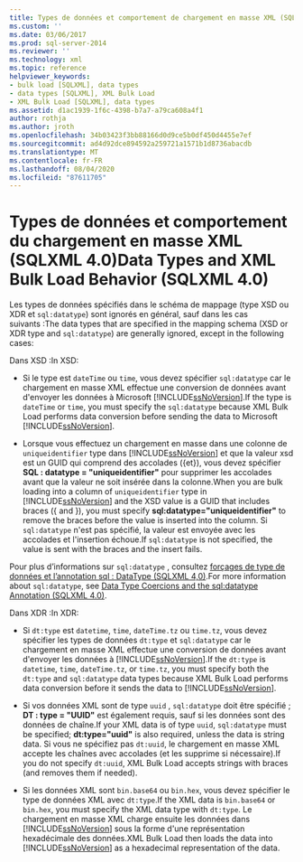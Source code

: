 ```yaml
---
title: Types de données et comportement de chargement en masse XML (SQLXML 4,0) | Microsoft Docs
ms.custom: ''
ms.date: 03/06/2017
ms.prod: sql-server-2014
ms.reviewer: ''
ms.technology: xml
ms.topic: reference
helpviewer_keywords:
- bulk load [SQLXML], data types
- data types [SQLXML], XML Bulk Load
- XML Bulk Load [SQLXML], data types
ms.assetid: d1ac1939-1f6c-4398-b7a7-a79ca608a4f1
author: rothja
ms.author: jroth
ms.openlocfilehash: 34b03423f3bb88166d0d9ce5b0df450d4455e7ef
ms.sourcegitcommit: ad4d92dce894592a259721a1571b1d8736abacdb
ms.translationtype: MT
ms.contentlocale: fr-FR
ms.lasthandoff: 08/04/2020
ms.locfileid: "87611705"
---
```

# <a name="data-types-and-xml-bulk-load-behavior-sqlxml-40"></a><span data-ttu-id="2c74d-102">Types de données et comportement du chargement en masse XML (SQLXML 4.0)</span><span class="sxs-lookup"><span data-stu-id="2c74d-102">Data Types and XML Bulk Load Behavior (SQLXML 4.0)</span></span>
  <span data-ttu-id="2c74d-103">Les types de données spécifiés dans le schéma de mappage (type XSD ou XDR et `sql:datatype`) sont ignorés en général, sauf dans les cas suivants :</span><span class="sxs-lookup"><span data-stu-id="2c74d-103">The data types that are specified in the mapping schema (XSD or XDR type and `sql:datatype`) are generally ignored, except in the following cases:</span></span>  
  
 <span data-ttu-id="2c74d-104">Dans XSD :</span><span class="sxs-lookup"><span data-stu-id="2c74d-104">In XSD:</span></span>  
  
-   <span data-ttu-id="2c74d-105">Si le type est `dateTime` ou `time`, vous devez spécifier `sql:datatype` car le chargement en masse XML effectue une conversion de données avant d'envoyer les données à Microsoft [!INCLUDE[ssNoVersion](../../../includes/ssnoversion-md.md)].</span><span class="sxs-lookup"><span data-stu-id="2c74d-105">If the type is `dateTime` or `time`, you must specify the `sql:datatype` because XML Bulk Load performs data conversion before sending the data to Microsoft [!INCLUDE[ssNoVersion](../../../includes/ssnoversion-md.md)].</span></span>  
  
-   <span data-ttu-id="2c74d-106">Lorsque vous effectuez un chargement en masse dans une colonne de `uniqueidentifier` type dans [!INCLUDE[ssNoVersion](../../../includes/ssnoversion-md.md)] et que la valeur xsd est un GUID qui comprend des accolades ({et}), vous devez spécifier **SQL : datatype = "uniqueidentifier"** pour supprimer les accolades avant que la valeur ne soit insérée dans la colonne.</span><span class="sxs-lookup"><span data-stu-id="2c74d-106">When you are bulk loading into a column of `uniqueidentifier` type in [!INCLUDE[ssNoVersion](../../../includes/ssnoversion-md.md)] and the XSD value is a GUID that includes braces ({ and }), you must specify **sql:datatype="uniqueidentifier"** to remove the braces before the value is inserted into the column.</span></span> <span data-ttu-id="2c74d-107">Si `sql:datatype` n'est pas spécifié, la valeur est envoyée avec les accolades et l'insertion échoue.</span><span class="sxs-lookup"><span data-stu-id="2c74d-107">If `sql:datatype` is not specified, the value is sent with the braces and the insert fails.</span></span>  
  
 <span data-ttu-id="2c74d-108">Pour plus d’informations sur `sql:datatype` , consultez [forçages de type de données et l’annotation sql : DataType &#40;SQLXML 4,0&#41;](../../sqlxml-annotated-xsd-schemas-using/data-type-coercions-and-the-sql-datatype-annotation-sqlxml-4-0.md).</span><span class="sxs-lookup"><span data-stu-id="2c74d-108">For more information about `sql:datatype`, see [Data Type Coercions and the sql:datatype Annotation &#40;SQLXML 4.0&#41;](../../sqlxml-annotated-xsd-schemas-using/data-type-coercions-and-the-sql-datatype-annotation-sqlxml-4-0.md).</span></span>  
  
 <span data-ttu-id="2c74d-109">Dans XDR :</span><span class="sxs-lookup"><span data-stu-id="2c74d-109">In XDR:</span></span>  
  
-   <span data-ttu-id="2c74d-110">Si `dt:type` est `datetime`, `time`, `dateTime.tz` ou `time.tz`, vous devez spécifier les types de données `dt:type` et `sql:datatype` car le chargement en masse XML effectue une conversion de données avant d'envoyer les données à [!INCLUDE[ssNoVersion](../../../includes/ssnoversion-md.md)].</span><span class="sxs-lookup"><span data-stu-id="2c74d-110">If the `dt:type` is `datetime`, `time`, `dateTime.tz`, or `time.tz`, you must specify both the `dt:type` and `sql:datatype` data types because XML Bulk Load performs data conversion before it sends the data to [!INCLUDE[ssNoVersion](../../../includes/ssnoversion-md.md)].</span></span>  
  
-   <span data-ttu-id="2c74d-111">Si vos données XML sont de type `uuid` , `sql:datatype` doit être spécifié ; **DT : type = "UUID"** est également requis, sauf si les données sont des données de chaîne.</span><span class="sxs-lookup"><span data-stu-id="2c74d-111">If your XML data is of type `uuid`, `sql:datatype` must be specified; **dt:type="uuid"** is also required, unless the data is string data.</span></span> <span data-ttu-id="2c74d-112">Si vous ne spécifiez pas `dt:uuid`, le chargement en masse XML accepte les chaînes avec accolades (et les supprime si nécessaire).</span><span class="sxs-lookup"><span data-stu-id="2c74d-112">If you do not specify `dt:uuid`, XML Bulk Load accepts strings with braces (and removes them if needed).</span></span>  
  
-   <span data-ttu-id="2c74d-113">Si les données XML sont `bin.base64` ou `bin.hex`, vous devez spécifier le type de données XML avec `dt:type`.</span><span class="sxs-lookup"><span data-stu-id="2c74d-113">If the XML data is `bin.base64` or `bin.hex`, you must specify the XML data type with `dt:type`.</span></span> <span data-ttu-id="2c74d-114">Le chargement en masse XML charge ensuite les données dans [!INCLUDE[ssNoVersion](../../../includes/ssnoversion-md.md)] sous la forme d'une représentation hexadécimale des données.</span><span class="sxs-lookup"><span data-stu-id="2c74d-114">XML Bulk Load then loads the data into [!INCLUDE[ssNoVersion](../../../includes/ssnoversion-md.md)] as a hexadecimal representation of the data.</span></span>  
  
  
